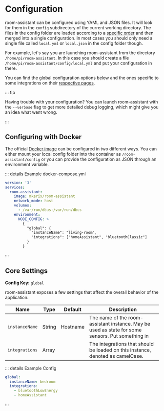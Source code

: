 # Configuration

room-assistant can be configured using YAML and JSON files. It will look for them in the `config` subdirectory of the current working directory. The files in the config folder are loaded according to a [specific order](https://github.com/lorenwest/node-config/wiki/Configuration-Files#file-load-order) and then merged into a single configuration. In most cases you should only need a single file called `local.yml` or `local.json` in the config folder though.

For example, let's say you are launching room-assistant from the directory `/home/pi/room-assistant`. In this case you should create a file `/home/pi/room-assistant/config/local.yml` and put your configuration in there.

You can find the global configuration options below and the ones specific to some integrations on their [respective pages](/integrations/).

::: tip

Having trouble with your configuration? You can launch room-assistant with the `--verbose` flag to get more detailed debug logging, which might give you an idea what went wrong.

:::

## Configuring with Docker

The official [Docker image](https://hub.docker.com/r/mkerix/room-assistant/) can be configured in two different ways. You can either mount your local config folder into the container as `/room-assistant/config` or you can provide the configuration as JSON through an environment variable.

::: details Example docker-compose.yml

```yaml
version: '3'
services:
  room-assistant:
    image: mkerix/room-assistant
    network_mode: host
    volumes:
      - /var/run/dbus:/var/run/dbus
    environment:
      NODE_CONFIG: >
        {
          "global": {
            "instanceName": "living-room",
            "integrations": ["homeAssistant", "bluetoothClassic"]
          }
        }
```

:::

## Core Settings

**Config Key:** `global`

room-assistant exposes a few settings that affect the overall behavior of the application.

| Name           | Type   | Default  | Description                                                                                      |
| -------------- | ------ | -------- | ------------------------------------------------------------------------------------------------ |
| `instanceName` | String | Hostname | The name of the room-assistant instance. May be used as state for some sensors. Put something in |
| `integrations` | Array  |          | The integrations that should be loaded on this instance, denoted as camelCase.                   |

::: details Example Config
```yaml
global:
  instanceName: bedroom
  integrations:
    - bluetoothLowEnergy
    - homeAssistant
```
:::
